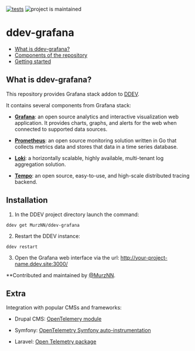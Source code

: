 [![tests](https://github.com/ddev/ddev-grafana/actions/workflows/tests.yml/badge.svg)](https://github.com/ddev/ddev-grafana/actions/workflows/tests.yml) ![project is maintained](https://img.shields.io/maintenance/yes/2024.svg)

# ddev-grafana <!-- omit in toc -->

* [What is ddev-grafana?](#what-is-ddev-grafana)
* [Components of the repository](#components-of-the-repository)
* [Getting started](#getting-started)

## What is ddev-grafana?

This repository provides Grafana stack addon to [DDEV](https://ddev.readthedocs.io).

It contains several components from Grafana stack:

- **[Grafana](https://grafana.com/grafana/)**: an open source analytics and interactive visualization web application. It provides charts, graphs, and alerts for the web when connected to supported data sources.

- **[Prometheus](https://prometheus.io/)**: an open source monitoring solution written in Go that collects metrics data and stores that data in a time series database.

- **[Loki](https://grafana.com/logs/)**: a horizontally scalable, highly available, multi-tenant log aggregation solution.

- **[Tempo](https://grafana.com/traces/)**: an open source, easy-to-use, and high-scale distributed tracing backend.

## Installation

1. In the DDEV project directory launch the command:
```
ddev get MurzNN/ddev-grafana
```
2. Restart the DDEV instance:
```
ddev restart
```
3. Open the Grafana web interface via the url: http://your-project-name.ddev.site:3000/

**Contributed and maintained by [@MurzNN](https://github.com/MurzNN).

## Extra

Integration with popular CMSs and frameworks:

- Drupal CMS: [OpenTelemery module](https://www.drupal.org/project/opentelemetry)

- Symfony: [OpenTelemetry Symfony auto-instrumentation](https://github.com/opentelemetry-php/contrib-auto-symfony)

- Laravel: [Open Telemetry package](https://github.com/spatie/laravel-open-telemetry)
